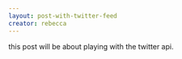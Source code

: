```yaml
---
layout: post-with-twitter-feed
creator: rebecca
---
```


this post will be about playing with the twitter api.
